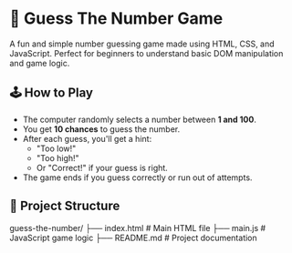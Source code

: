 # 🎯 Guess The Number Game

A fun and simple number guessing game made using HTML, CSS, and JavaScript. Perfect for beginners to understand basic DOM manipulation and game logic.

## 🕹️ How to Play

- The computer randomly selects a number between **1 and 100**.
- You get **10 chances** to guess the number.
- After each guess, you'll get a hint:
  - "Too low!"
  - "Too high!"
  - Or "Correct!" if your guess is right.
- The game ends if you guess correctly or run out of attempts.

## 📂 Project Structure

guess-the-number/
├── index.html # Main HTML file
├── main.js # JavaScript game logic
├── README.md # Project documentation

